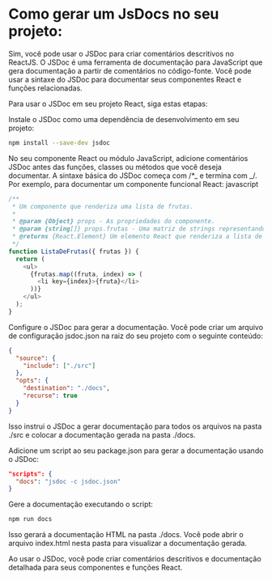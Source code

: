 # Como gerar um JsDocs no seu projeto:

Sim, você pode usar o JSDoc para criar comentários descritivos no ReactJS. O JSDoc é uma ferramenta de documentação para JavaScript que gera documentação a partir de comentários no código-fonte. Você pode usar a sintaxe do JSDoc para documentar seus componentes React e funções relacionadas.

Para usar o JSDoc em seu projeto React, siga estas etapas:

Instale o JSDoc como uma dependência de desenvolvimento em seu projeto:

```bash
npm install --save-dev jsdoc
```

No seu componente React ou módulo JavaScript, adicione comentários JSDoc antes das funções, classes ou métodos que você deseja documentar. A sintaxe básica do JSDoc começa com /\*_ e termina com _/. Por exemplo, para documentar um componente funcional React:
javascript

```javascript
/**
 * Um componente que renderiza uma lista de frutas.
 *
 * @param {Object} props - As propriedades do componente.
 * @param {string[]} props.frutas - Uma matriz de strings representando frutas.
 * @returns {React.Element} Um elemento React que renderiza a lista de frutas.
 */
function ListaDeFrutas({ frutas }) {
  return (
    <ul>
      {frutas.map((fruta, index) => (
        <li key={index}>{fruta}</li>
      ))}
    </ul>
  );
}
```

Configure o JSDoc para gerar a documentação. Você pode criar um arquivo de configuração jsdoc.json na raiz do seu projeto com o seguinte conteúdo:

```json
{
  "source": {
    "include": ["./src"]
  },
  "opts": {
    "destination": "./docs",
    "recurse": true
  }
}
```

Isso instrui o JSDoc a gerar documentação para todos os arquivos na pasta ./src e colocar a documentação gerada na pasta ./docs.

Adicione um script ao seu package.json para gerar a documentação usando o JSDoc:

```json
"scripts": {
  "docs": "jsdoc -c jsdoc.json"
}
```

Gere a documentação executando o script:

```bash
npm run docs
```

Isso gerará a documentação HTML na pasta ./docs. Você pode abrir o arquivo index.html nesta pasta para visualizar a documentação gerada.

Ao usar o JSDoc, você pode criar comentários descritivos e documentação detalhada para seus componentes e funções React.
